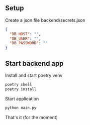 ## Setup

Create a json file backend/secrets.json

```json
{
  "DB_HOST": "",
  "DB_USER": "",
  "DB_PASSWORD": ""
}
```

## Start backend app

Install and start poetry venv

```bash
poetry shell
poetry install
```

Start application

```bash
python main.py
```

That's it (for the moment)

